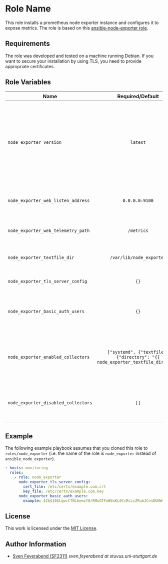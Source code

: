 # Role Name

This role installs a prometheus node exporter instance and configures it to expose metrics.
The role is based on this [ansible-node-exporter role](https://github.com/cloudalchemy/ansible-node-exporter).


## Requirements

The role was developed and tested on a machine running Debian.
If you want to secure your installation by using TLS, you need to provide appropriate certificates.


## Role Variables


| Name                                |                               Required/Default                                | Description                                                                                                                        |
| ----------------------------------- | :---------------------------------------------------------------------------: | ---------------------------------------------------------------------------------------------------------------------------------- |
| `node_exporter_version`             |                                   `latest`                                    | The version of node exporter that should be installed. If empty or set to `latest` the variable will be set to the newest release. |
| `node_exporter_web_listen_address`  |                                `0.0.0.0:9100`                                 | The IP address the service should bind to.                                                                                         |
| `node_exporter_web_telemetry_path`  |                                  `/metrics`                                   | Path where the metrics should be served.                                                                                           |
| `node_exporter_textfile_dir`        |                           `/var/lib/node_exporter`                            | Directory for the textfile exporter.                                                                                               |
| `node_exporter_tls_server_config`   |                                     `{}`                                      | Config for the TLS feature.                                                                                                        |
| `node_exporter_basic_auth_users`    |                                     `{}`                                      | List of users and BCRYPT password hashes for basic auth.                                                                           |
| `node_exporter_enabled_collectors`  | `["systemd", {"textfile": {"directory": "{{ node_exporter_textfile_dir}}"}}]` | Collectors and their config, that should be enabled regardless of the default.                                                     |
| `node_exporter_disabled_collectors` |                                     `[]`                                      | Collectors that should be disabled regardless of the default.                                                                      |


## Example

The following example playbook assumes that you cloned this role to `roles/node_exporter`
(i.e. the name of the role is `node_exporter` instead of `ansible_node_exporter`).

```yml
- hosts: monitoring
  roles:
    - role: node_exporter
      node_exporter_tls_server_config:
        cert_file: /etc/certs/example.com.crt
        key_file: /etc/certs/example.com.key
      node_exporter_basic_auth_users:
        example: $2b$10$LqwcCTNLbemzY8/RMuGTFuB0xKL0CcMcLsZRubJCnnDUNWvucjb3K #user example with password example
```


## License

This work is licensed under the [MIT License](./LICENSE).


## Author Information

- [Sven Feyerabend (SF2311)](https://github.com/SF2311) _sven.feyerabend at stuvus.uni-stuttgart.de_
